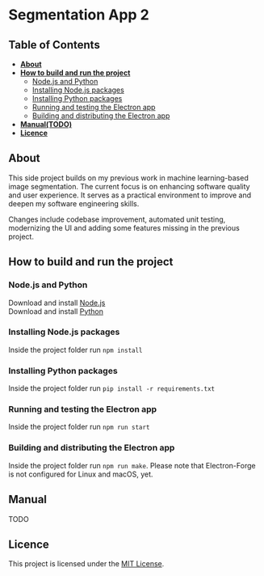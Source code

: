 # Segmentation App 2

## Table of Contents

- **[About](#about)**
- **[How to build and run the project](#how-to-build-and-run-the-project)**
  - [Node.js and Python](#nodejs-and-python)
  - [Installing Node.js packages](#installing-nodejs-packages)
  - [Installing Python packages](#installing-python-packages)
  - [Running and testing the Electron app](#running-and-testing-the-electron-app)
  - [Building and distributing the Electron app](#building-and-distributing-the-electron-app)
- **[Manual(TODO)](#manual)**
- **[Licence](#licence)**

## About

This side project builds on my previous work in machine learning-based image segmentation. The current focus is on enhancing software quality and user experience. It serves as a practical environment to improve and deepen my software engineering skills.

Changes include codebase improvement, automated unit testing, modernizing the UI and adding some features missing in the previous project.

## How to build and run the project

### Node.js and Python

Download and install [Node.js](https://nodejs.org/en/download)  
Download and install [Python](https://www.python.org/downloads/)

### Installing Node.js packages

Inside the project folder run `npm install`

### Installing Python packages

Inside the project folder run `pip install -r requirements.txt`

### Running and testing the Electron app

Inside the project folder run `npm run start`

### Building and distributing the Electron app

Inside the project folder run `npm run make`. Please note that Electron-Forge is not configured for Linux and macOS, yet.

## Manual

TODO

## Licence

This project is licensed under the [MIT License](LICENSE).
